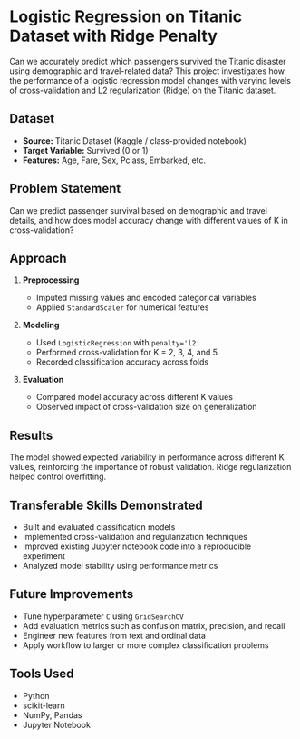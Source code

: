 # Logistic Regression on Titanic Dataset with Ridge Penalty

Can we accurately predict which passengers survived the Titanic disaster using demographic and travel-related data? This project investigates how the performance of a logistic regression model changes with varying levels of cross-validation and L2 regularization (Ridge) on the Titanic dataset.

## Dataset

- **Source:** Titanic Dataset (Kaggle / class-provided notebook)
- **Target Variable:** Survived (0 or 1)
- **Features:** Age, Fare, Sex, Pclass, Embarked, etc.

## Problem Statement

Can we predict passenger survival based on demographic and travel details, and how does model accuracy change with different values of K in cross-validation?

## Approach

1. **Preprocessing**
   - Imputed missing values and encoded categorical variables
   - Applied `StandardScaler` for numerical features

2. **Modeling**
   - Used `LogisticRegression` with `penalty='l2'`
   - Performed cross-validation for K = 2, 3, 4, and 5
   - Recorded classification accuracy across folds

3. **Evaluation**
   - Compared model accuracy across different K values
   - Observed impact of cross-validation size on generalization

## Results

The model showed expected variability in performance across different K values, reinforcing the importance of robust validation. Ridge regularization helped control overfitting.

## Transferable Skills Demonstrated

- Built and evaluated classification models
- Implemented cross-validation and regularization techniques
- Improved existing Jupyter notebook code into a reproducible experiment
- Analyzed model stability using performance metrics

## Future Improvements

- Tune hyperparameter `C` using `GridSearchCV`
- Add evaluation metrics such as confusion matrix, precision, and recall
- Engineer new features from text and ordinal data
- Apply workflow to larger or more complex classification problems

## Tools Used

- Python
- scikit-learn
- NumPy, Pandas
- Jupyter Notebook
